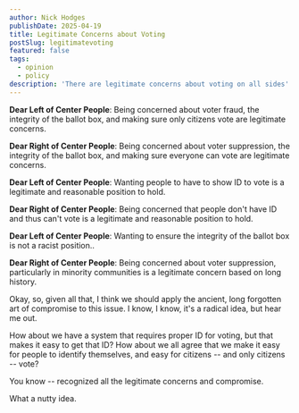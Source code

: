 ```yaml
---
author: Nick Hodges
publishDate: 2025-04-19
title: Legitimate Concerns about Voting
postSlug: legitimatevoting
featured: false
tags:
  - opinion
  - policy
description: 'There are legitimate concerns about voting on all sides'
---
```


**Dear Left of Center People**: Being concerned about voter fraud, the integrity of the ballot box, and making sure only citizens vote are legitimate concerns.

**Dear Right of Center People**: Being concerned about voter suppression, the integrity of the ballot box, and making sure everyone can vote are legitimate concerns.

**Dear Left of Center People**:  Wanting people to have to show ID to vote is a legitimate and reasonable position to hold.

**Dear Right of Center People**:  Being concerned that people don't have ID and thus can't vote is a legitimate and reasonable position to hold.

**Dear Left of Center People**:  Wanting to ensure the integrity of the ballot box is not a racist position..

**Dear Right of Center People**:  Being concerned about voter suppression, particularly in minority communities is a legitimate concern based on long history.

Okay, so, given all that, I think we should apply the ancient, long forgotten art of compromise to this issue. I know, I know, it's a radical idea, but hear me out.

How about we have a system that requires proper ID for voting, but that makes it easy to get that ID?  How about we all agree that we make it easy for people to identify themselves, and easy for citizens -- and only citizens -- vote?

You know -- recognized all the legitimate concerns and compromise.

What a nutty idea.